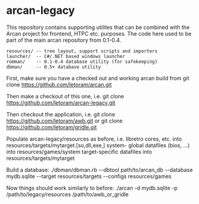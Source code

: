 arcan-legacy
============

This repository contains supporting utilites that can be combined with the
Arcan project for frontend, HTPC etc. purposes. The code here used to be
part of the main arcan repository from 0.1-0.4.

    resources/ -- tree layout, support scripts and importers
    launcher/  -- C#/.NET based windows launcher
    romman/    -- 0.1-0.4 database utility (for safekeeping)
    dbman/     -- 0.5+ database utility

First, make sure you have a checked out and working arcan build from
git clone https://github.com/letoram/arcan.git

Then make a checkout of this one, i.e.
git clone https://github.com/letoram/arcan-legacy.git

Then checkout the application, i.e.
git clone https://github.com/letoram/awb.git or
git clone https://github.com/letoram/gridle.git

Populate arcan-legacy/resources as before,
i.e.
libretro cores, etc. into resources/targets/mytarget.[so,dll,exe,]
system- global datafiles (bios, ...) into resources/games/system
target-specific datafiles into resources/targets/mytarget

Build a database:
        ./dbman/dbman.rb --dbtool path/to/arcan\_db --database mydb.sqlite
               --target resources/targets --configs resources/games

Now things should work similarly to before:
./arcan -d mydb.sqlite -p /path/to/legacy/resources /path/to/awb\_or\_gridle
